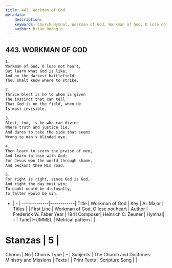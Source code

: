 ```yaml
---
title: 443. Workman of God
metadata:
    description: 
    keywords: Church Hymnal, Workman of God, Workman of God, O lose not heart, 
    author: Brian Onang'o
---
```



## 443. WORKMAN OF GOD

```txt
1.
Workman of God, O lose not heart, 
But learn what God is like; 
And on the darkest battlefield 
Thou shalt know where to strike. 

2.
Thrice blest is he to whom is given 
The instinct that can tell 
That God is on the field, when He 
Is most invisible. 

3.
Blest, too, is he who can divine 
Where truth and justice lie, 
And dares to take the side that seems 
Wrong to man's blinded eye. 

4.
Then learn to scorn the praise of men, 
And learn to lose with God; 
For Jesus won the world through shame, 
And beckons thee His road. 

5.
For right is right, since God is God, 
And right the day must win; 
To doubt would be disloyalty, 
To falter would be sin.
```

- |   -  |
-------------|------------|
Title | Workman of God |
Key | A♭ Major |
Titles |  |
First Line | Workman of God, O lose not heart |
Author | Frederick W. Faber
Year | 1941
Composer| Heinrich C. Zeuner |
Hymnal|  - |
Tune| HUMMEL |
Metrical pattern | |
# Stanzas | 5 |
Chorus | No |
Chorus Type | - |
Subjects | The Church and Doctrines: Ministry and Missions |
Texts |  |
Print Texts | 
Scripture Song |  |
  
